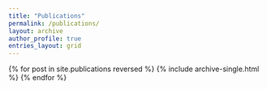 ```yaml
---
title: "Publications"
permalink: /publications/
layout: archive
author_profile: true
entries_layout: grid 
---
```


{% for post in site.publications reversed %}
  {% include archive-single.html %}
{% endfor %}